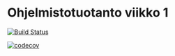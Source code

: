 # Ohjelmistotuotanto viikko 1

[![Build Status](https://travis-ci.org/heniko/ohtu-viikko1.svg?branch=master)](https://travis-ci.org/heniko/ohtu-viikko1)

[![codecov](https://codecov.io/gh/heniko/ohtu-viikko1/branch/master/graph/badge.svg)](https://codecov.io/gh/heniko/ohtu-viikko1)